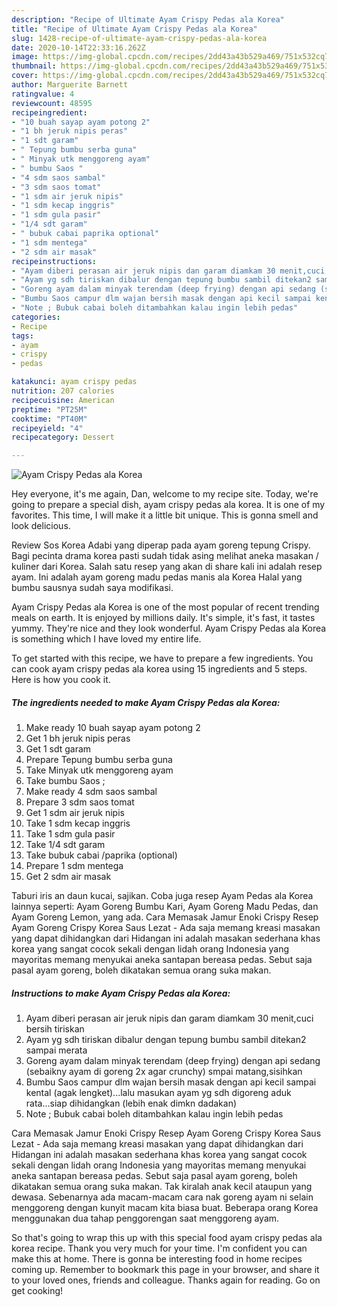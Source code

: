 ```yaml
---
description: "Recipe of Ultimate Ayam Crispy Pedas ala Korea"
title: "Recipe of Ultimate Ayam Crispy Pedas ala Korea"
slug: 1428-recipe-of-ultimate-ayam-crispy-pedas-ala-korea
date: 2020-10-14T22:33:16.262Z
image: https://img-global.cpcdn.com/recipes/2dd43a43b529a469/751x532cq70/ayam-crispy-pedas-ala-korea-foto-resep-utama.jpg
thumbnail: https://img-global.cpcdn.com/recipes/2dd43a43b529a469/751x532cq70/ayam-crispy-pedas-ala-korea-foto-resep-utama.jpg
cover: https://img-global.cpcdn.com/recipes/2dd43a43b529a469/751x532cq70/ayam-crispy-pedas-ala-korea-foto-resep-utama.jpg
author: Marguerite Barnett
ratingvalue: 4
reviewcount: 48595
recipeingredient:
- "10 buah sayap ayam potong 2"
- "1 bh jeruk nipis peras"
- "1 sdt garam"
- " Tepung bumbu serba guna"
- " Minyak utk menggoreng ayam"
- " bumbu Saos "
- "4 sdm saos sambal"
- "3 sdm saos tomat"
- "1 sdm air jeruk nipis"
- "1 sdm kecap inggris"
- "1 sdm gula pasir"
- "1/4 sdt garam"
- " bubuk cabai paprika optional"
- "1 sdm mentega"
- "2 sdm air masak"
recipeinstructions:
- "Ayam diberi perasan air jeruk nipis dan garam diamkam 30 menit,cuci bersih tiriskan"
- "Ayam yg sdh tiriskan dibalur dengan tepung bumbu sambil ditekan2 sampai merata"
- "Goreng ayam dalam minyak terendam (deep frying) dengan api sedang (sebaikny ayam di goreng 2x agar crunchy) smpai matang,sisihkan"
- "Bumbu Saos campur dlm wajan bersih masak dengan api kecil sampai kental (agak lengket)...lalu masukan ayam yg sdh digoreng aduk rata...siap dihidangkan (lebih enak dimkn dadakan)"
- "Note ; Bubuk cabai boleh ditambahkan kalau ingin lebih pedas"
categories:
- Recipe
tags:
- ayam
- crispy
- pedas

katakunci: ayam crispy pedas 
nutrition: 207 calories
recipecuisine: American
preptime: "PT25M"
cooktime: "PT40M"
recipeyield: "4"
recipecategory: Dessert

---
```



![Ayam Crispy Pedas ala Korea](https://img-global.cpcdn.com/recipes/2dd43a43b529a469/751x532cq70/ayam-crispy-pedas-ala-korea-foto-resep-utama.jpg)

Hey everyone, it's me again, Dan, welcome to my recipe site. Today, we're going to prepare a special dish, ayam crispy pedas ala korea. It is one of my favorites. This time, I will make it a little bit unique. This is gonna smell and look delicious.

Review Sos Korea Adabi yang diperap pada ayam goreng tepung Crispy. Bagi pecinta drama korea pasti sudah tidak asing melihat aneka masakan / kuliner dari Korea. Salah satu resep yang akan di share kali ini adalah resep ayam. Ini adalah ayam goreng madu pedas manis ala Korea Halal yang bumbu sausnya sudah saya modifikasi.

Ayam Crispy Pedas ala Korea is one of the most popular of recent trending meals on earth. It is enjoyed by millions daily. It's simple, it's fast, it tastes yummy. They're nice and they look wonderful. Ayam Crispy Pedas ala Korea is something which I have loved my entire life.


To get started with this recipe, we have to prepare a few ingredients. You can cook ayam crispy pedas ala korea using 15 ingredients and 5 steps. Here is how you cook it.

<!--inarticleads1-->

##### The ingredients needed to make Ayam Crispy Pedas ala Korea:

1. Make ready 10 buah sayap ayam potong 2
1. Get 1 bh jeruk nipis peras
1. Get 1 sdt garam
1. Prepare  Tepung bumbu serba guna
1. Take  Minyak utk menggoreng ayam
1. Take  bumbu Saos ;
1. Make ready 4 sdm saos sambal
1. Prepare 3 sdm saos tomat
1. Get 1 sdm air jeruk nipis
1. Take 1 sdm kecap inggris
1. Take 1 sdm gula pasir
1. Take 1/4 sdt garam
1. Take  bubuk cabai /paprika (optional)
1. Prepare 1 sdm mentega
1. Get 2 sdm air masak


Taburi iris an daun kucai, sajikan. Coba juga resep Ayam Pedas ala Korea lainnya seperti: Ayam Goreng Bumbu Kari, Ayam Goreng Madu Pedas, dan Ayam Goreng Lemon, yang ada. Cara Memasak Jamur Enoki Crispy Resep Ayam Goreng Crispy Korea Saus Lezat - Ada saja memang kreasi masakan yang dapat dihidangkan dari Hidangan ini adalah masakan sederhana khas korea yang sangat cocok sekali dengan lidah orang Indonesia yang mayoritas memang menyukai aneka santapan bereasa pedas. Sebut saja pasal ayam goreng, boleh dikatakan semua orang suka makan. 

<!--inarticleads2-->

##### Instructions to make Ayam Crispy Pedas ala Korea:

1. Ayam diberi perasan air jeruk nipis dan garam diamkam 30 menit,cuci bersih tiriskan
1. Ayam yg sdh tiriskan dibalur dengan tepung bumbu sambil ditekan2 sampai merata
1. Goreng ayam dalam minyak terendam (deep frying) dengan api sedang (sebaikny ayam di goreng 2x agar crunchy) smpai matang,sisihkan
1. Bumbu Saos campur dlm wajan bersih masak dengan api kecil sampai kental (agak lengket)...lalu masukan ayam yg sdh digoreng aduk rata...siap dihidangkan (lebih enak dimkn dadakan)
1. Note ; Bubuk cabai boleh ditambahkan kalau ingin lebih pedas


Cara Memasak Jamur Enoki Crispy Resep Ayam Goreng Crispy Korea Saus Lezat - Ada saja memang kreasi masakan yang dapat dihidangkan dari Hidangan ini adalah masakan sederhana khas korea yang sangat cocok sekali dengan lidah orang Indonesia yang mayoritas memang menyukai aneka santapan bereasa pedas. Sebut saja pasal ayam goreng, boleh dikatakan semua orang suka makan. Tak kiralah anak kecil ataupun yang dewasa. Sebenarnya ada macam-macam cara nak goreng ayam ni selain menggoreng dengan kunyit macam kita biasa buat. Beberapa orang Korea menggunakan dua tahap penggorengan saat menggoreng ayam. 

So that's going to wrap this up with this special food ayam crispy pedas ala korea recipe. Thank you very much for your time. I'm confident you can make this at home. There is gonna be interesting food in home recipes coming up. Remember to bookmark this page in your browser, and share it to your loved ones, friends and colleague. Thanks again for reading. Go on get cooking!
